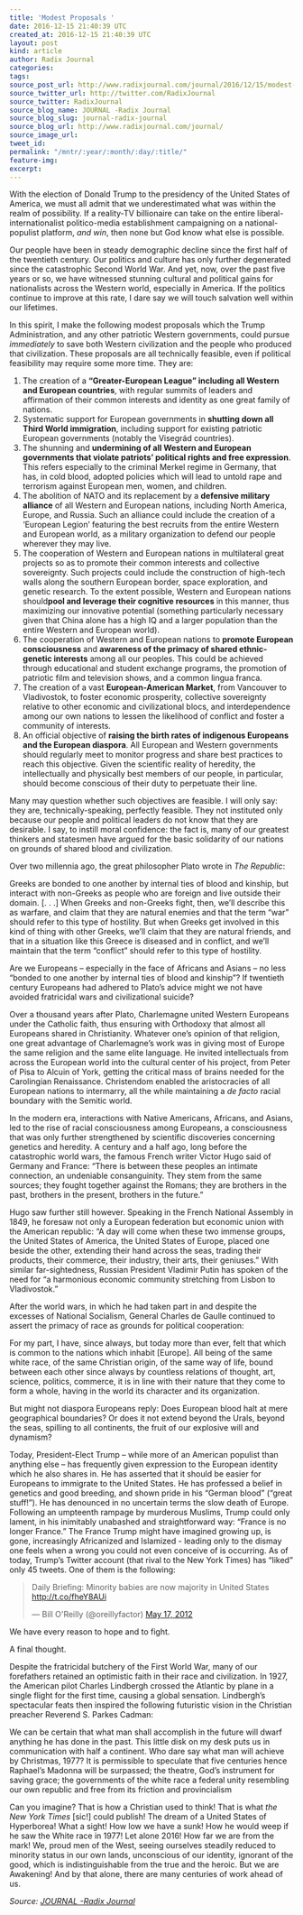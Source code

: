 ```yaml
---
title: 'Modest Proposals '
date: 2016-12-15 21:40:39 UTC
created_at: 2016-12-15 21:40:39 UTC
layout: post
kind: article
author: Radix Journal
categories: 
tags: 
source_post_url: http://www.radixjournal.com/journal/2016/12/15/modest-proposals
source_twitter_url: http://twitter.com/RadixJournal
source_twitter: RadixJournal
source_blog_name: JOURNAL -Radix Journal
source_blog_slug: journal-radix-journal
source_blog_url: http://www.radixjournal.com/journal/
source_image_url: 
tweet_id: 
permalink: "/mntr/:year/:month/:day/:title/"
feature-img: 
excerpt: 
---
```

<p>With the election of Donald Trump to the presidency of the United States of America, we must all admit that we underestimated what was within the realm of possibility. If a reality-TV billionaire can take on the entire liberal-internationalist politico-media establishment campaigning on a national-populist platform, <em>and win</em>, then none but God know what else is possible.</p>
<p>Our people have been in steady demographic decline since the first half of the twentieth century. Our politics and culture has only further degenerated since the catastrophic Second World War. And yet, now, over the past five years or so, we have witnessed stunning cultural and political gains for nationalists across the Western world, especially in America. If the politics continue to improve at this rate, I dare say we will touch salvation well within our lifetimes.</p>
<p>In this spirit, I make the following modest proposals which the Trump Administration, and any other patriotic Western governments, could pursue <em>immediately</em> to save both Western civilization and the people who produced that civilization. These proposals are all technically feasible, even if political feasibility may require some more time. They are:</p>
<ol>
<li>The creation of a <strong>“Greater-European League” including all Western and European countries</strong>, with regular summits of leaders and affirmation of their common interests and identity as one great family of nations.</li>
<li>Systematic support for European governments in <strong>shutting down all Third World immigration</strong>, including support for existing patriotic European governments (notably the Visegrád countries).</li>
<li>The shunning and <strong>undermining of all Western and European governments that violate patriots’ political rights and free expression</strong>. This refers especially to the criminal Merkel regime in Germany, that has, in cold blood, adopted policies which will lead to untold rape and terrorism against European men, women, and children.</li>
<li>The abolition of NATO and its replacement by a <strong>defensive military alliance</strong> of all Western and European nations, including North America, Europe, and Russia. Such an alliance could include the creation of a ‘European Legion’ featuring the best recruits from the entire Western and European world, as a military organization to defend our people wherever they may live.</li>
<li>The cooperation of Western and European nations in multilateral great projects so as to promote their common interests and collective sovereignty. Such projects could include the construction of high-tech walls along the southern European border, space exploration, and genetic research. To the extent possible, Western and European nations should<strong>pool and leverage their cognitive resources</strong> in this manner, thus maximizing our innovative potential (something particularly necessary given that China alone has a high IQ and a larger population than the entire Western and European world).</li>
<li>The cooperation of Western and European nations to <strong>promote European consciousness</strong> and <strong>awareness of the primacy of shared ethnic-genetic interests</strong> among all our peoples. This could be achieved through educational and student exchange programs, the promotion of patriotic film and television shows, and a common lingua franca.</li>
<li>The creation of a vast <strong>European-American Market</strong>, from Vancouver to Vladivostok, to foster economic prosperity, collective sovereignty relative to other economic and civilizational blocs, and interdependence among our own nations to lessen the likelihood of conflict and foster a community of interests.</li>
<li>An official objective of <strong>raising the birth rates of indigenous Europeans and the European diaspora</strong>. All European and Western governments should regularly meet to monitor progress and share best practices to reach this objective. Given the scientific reality of heredity, the intellectually and physically best members of our people, in particular, should become conscious of their duty to perpetuate their line.</li>
</ol>
<p>Many may question whether such objectives are feasible. I will only say: they are, technically-speaking, perfectly feasible. They not instituted only because our people and political leaders do not know that they are desirable. I say, to instill moral confidence: the fact is, many of our greatest thinkers and statesmen have argued for the basic solidarity of our nations on grounds of shared blood and civilization.</p>
<p>Over two millennia ago, the great philosopher Plato wrote in <em>The Republic</em>:</p>
<p>Greeks are bonded to one another by internal ties of blood and kinship, but interact with non-Greeks as people who are foreign and live outside their domain. [. . .] When Greeks and non-Greeks fight, then, we’ll describe this as warfare, and claim that they are natural enemies and that the term “war” should refer to this type of hostility. But when Greeks get involved in this kind of thing with other Greeks, we’ll claim that they are natural friends, and that in a situation like this Greece is diseased and in conflict, and we’ll maintain that the term “conflict” should refer to this type of hostility.</p>
<p>Are we Europeans – especially in the face of Africans and Asians – no less “bonded to one another by internal ties of blood and kinship”? If twentieth century Europeans had adhered to Plato’s advice might we not have avoided fratricidal wars and civilizational suicide?</p>
<p>Over a thousand years after Plato, Charlemagne united Western Europeans under the Catholic faith, thus ensuring with Orthodoxy that almost all Europeans shared in Christianity. Whatever one’s opinion of that religion, one great advantage of Charlemagne’s work was in giving most of Europe the same religion and the same elite language. He invited intellectuals from across the European world into the cultural center of his project, from Peter of Pisa to Alcuin of York, getting the critical mass of brains needed for the Carolingian Renaissance. Christendom enabled the aristocracies of all European nations to intermarry, all the while maintaining a <em>de facto</em> racial boundary with the Semitic world.</p>
<p>In the modern era, interactions with Native Americans, Africans, and Asians, led to the rise of racial consciousness among Europeans, a consciousness that was only further strengthened by scientific discoveries concerning genetics and heredity. A century and a half ago, long before the catastrophic world wars, the famous French writer Victor Hugo said of Germany and France: “There is between these peoples an intimate connection, an undeniable consanguinity. They stem from the same sources; they fought together against the Romans; they are brothers in the past, brothers in the present, brothers in the future.”</p>
<p>Hugo saw further still however. Speaking in the French National Assembly in 1849, he foresaw not only a European federation but economic union with the American republic: “A day will come when these two immense groups, the United States of America, the United States of Europe, placed one beside the other, extending their hand across the seas, trading their products, their commerce, their industry, their arts, their geniuses.” With similar far-sightedness, Russian President Vladimir Putin has spoken of the need for “a harmonious economic community stretching from Lisbon to Vladivostok.”</p>
<p>After the world wars, in which he had taken part in and despite the excesses of National Socialism, General Charles de Gaulle continued to assert the primacy of race as grounds for political cooperation:</p>
<p>For my part, I have, since always, but today more than ever, felt that which is common to the nations which inhabit [Europe]. All being of the same white race, of the same Christian origin, of the same way of life, bound between each other since always by countless relations of thought, art, science, politics, commerce, it is in line with their nature that they come to form a whole, having in the world its character and its organization.</p>
<p>But might not diaspora Europeans reply: Does European blood halt at mere geographical boundaries? Or does it not extend beyond the Urals, beyond the seas, spilling to all continents, the fruit of our explosive will and dynamism?</p>
<p>Today, President-Elect Trump – while more of an American populist than anything else – has frequently given expression to the European identity which he also shares in. He has asserted that it should be easier for Europeans to immigrate to the United States. He has professed a belief in genetics and good breeding, and shown pride in his “German blood” (“great stuff!”). He has denounced in no uncertain terms the slow death of Europe. Following an umpteenth rampage by murderous Muslims, Trump could only lament, in his inimitably unabashed and straightforward way: “France is no longer France.” The France Trump might have imagined growing up, is gone, increasingly Africanized and Islamized - leading only to the dismay one feels when a wrong you could not even conceive of is occurring. As of today, Trump’s Twitter account (that rival to the New York Times) has “liked” only 45 tweets. One of them is the following:</p>
<blockquote class="twitter-tweet"><p lang="en" dir="ltr">Daily Briefing: Minority babies are now majority in United States <a href="http://t.co/fheY8AUi">http://t.co/fheY8AUi</a></p>— Bill O'Reilly (@oreillyfactor) <a href="https://twitter.com/oreillyfactor/status/203196276689477632">May 17, 2012</a></blockquote>
<p>We have every reason to hope and to fight.</p>
<p>A final thought.</p>
<p>Despite the fratricidal butchery of the First World War, many of our forefathers retained an optimistic faith in their race and civilization. In 1927, the American pilot Charles Lindbergh crossed the Atlantic by plane in a single flight for the first time, causing a global sensation. Lindbergh’s spectacular feats then inspired the following futuristic vision in the Christian preacher Reverend S. Parkes Cadman:</p>
<p>We can be certain that what man shall accomplish in the future will dwarf anything he has done in the past. This little disk on my desk puts us in communication with half a continent. Who dare say what man will achieve by Christmas, 1977? It is permissible to speculate that five centuries hence Raphael’s Madonna will be surpassed; the theatre, God’s instrument for saving grace; the governments of the white race a federal unity resembling our own republic and free from its friction and provincialism</p>
<p>Can you imagine? That is how a Christian used to think! That is what <em>the New York Times</em> [sic!] could publish! The dream of a United States of Hyperborea! What a sight! How low we have a sunk! How he would weep if he saw the White race in 1977! Let alone 2016! How far we are from the mark! We, proud men of the West, seeing ourselves steadily reduced to minority status in our own lands, unconscious of our identity, ignorant of the good, which is indistinguishable from the true and the heroic. But we are Awakening! And by that alone, there are many centuries of work ahead of us.</p><div class="">
    <i>Source: <a href="http://www.radixjournal.com/journal/">JOURNAL -Radix Journal</a></i>
</div>
